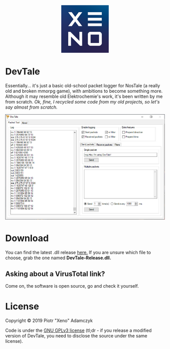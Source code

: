 <div align="center">
  <img src="/.github/xeno-bogo-nosafezone-4x.png?raw=true" alt="xenoGameLauncher logo" title="xenoGameLauncher" height="150" />
</div>

# DevTale
Essentially... it's just a basic old-school packet logger for NosTale (a really old and broken mmorpg game), with ambitions to become something more. Although it may resemble old Elektrochemie's work, it's been written by me from scratch. *Ok, fine, I recycled some code from my old projects, so let's say almost from scratch.*

<div align="center">
  <img src="/.github/mainwindow.jpg?raw=true" alt="main window of devtale" title="Main window of DevTale" />
</div>

# Download

You can find the latest .dll release [here.](https://github.com/imxeno/devtale/releases/latest) If you are unsure which file to choose, grab the one named **DevTale-Release.dll.**

## Asking about a VirusTotal link?
Come on, the software is open source, go and check it yourself.

# License

Copyright &copy; 2019 Piotr "Xeno" Adamczyk

Code is under the [GNU GPLv3 license](/LICENSE) (tl;dr - if you release a modified version of DevTale, you need to disclose the source under the same license).